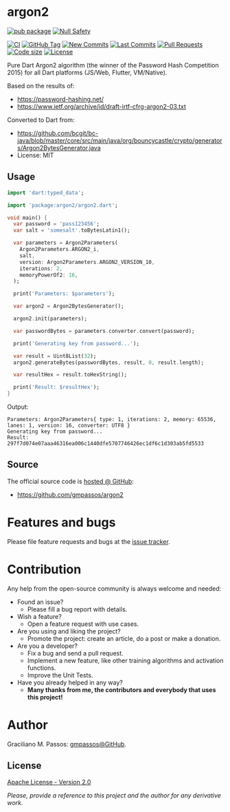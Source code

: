 # argon2

[![pub package](https://img.shields.io/pub/v/argon2.svg?logo=dart&logoColor=00b9fc)](https://pub.dev/packages/argon2)
[![Null Safety](https://img.shields.io/badge/null-safety-brightgreen)](https://dart.dev/null-safety)

[![CI](https://img.shields.io/github/workflow/status/gmpassos/argon2/Dart%20CI/master?logo=github-actions&logoColor=white)](https://github.com/gmpassos/argon2/actions)
[![GitHub Tag](https://img.shields.io/github/v/tag/gmpassos/argon2?logo=git&logoColor=white)](https://github.com/gmpassos/argon2/releases)
[![New Commits](https://img.shields.io/github/commits-since/gmpassos/argon2/latest?logo=git&logoColor=white)](https://github.com/gmpassos/argon2/network)
[![Last Commits](https://img.shields.io/github/last-commit/gmpassos/argon2?logo=git&logoColor=white)](https://github.com/gmpassos/argon2/commits/master)
[![Pull Requests](https://img.shields.io/github/issues-pr/gmpassos/argon2?logo=github&logoColor=white)](https://github.com/gmpassos/argon2/pulls)
[![Code size](https://img.shields.io/github/languages/code-size/gmpassos/argon2?logo=github&logoColor=white)](https://github.com/gmpassos/argon2)
[![License](https://img.shields.io/github/license/gmpassos/argon2?logo=open-source-initiative&logoColor=green)](https://github.com/gmpassos/argon2/blob/master/LICENSE)

Pure Dart Argon2 algorithm (the winner of the Password Hash Competition 2015)
for all Dart platforms (JS/Web, Flutter, VM/Native).

Based on the results of:
- https://password-hashing.net/
- https://www.ietf.org/archive/id/draft-irtf-cfrg-argon2-03.txt

Converted to Dart from:
- https://github.com/bcgit/bc-java/blob/master/core/src/main/java/org/bouncycastle/crypto/generators/Argon2BytesGenerator.java
- License: MIT

## Usage

```dart
import 'dart:typed_data';

import 'package:argon2/argon2.dart';

void main() {
  var password = 'pass123456';
  var salt = 'somesalt'.toBytesLatin1();

  var parameters = Argon2Parameters(
    Argon2Parameters.ARGON2_i,
    salt,
    version: Argon2Parameters.ARGON2_VERSION_10,
    iterations: 2,
    memoryPowerOf2: 16,
  );

  print('Parameters: $parameters');

  var argon2 = Argon2BytesGenerator();

  argon2.init(parameters);

  var passwordBytes = parameters.converter.convert(password);

  print('Generating key from password...');

  var result = Uint8List(32);
  argon2.generateBytes(passwordBytes, result, 0, result.length);

  var resultHex = result.toHexString();

  print('Result: $resultHex');
}

```

Output:

```text
Parameters: Argon2Parameters{ type: 1, iterations: 2, memory: 65536, lanes: 1, version: 16, converter: UTF8 }
Generating key from password...
Result: 297f7d074e07aaa46316ea006c1440dfe5707746426ec1df6c1d303ab5fd5533
```

## Source

The official source code is [hosted @ GitHub][github_argon2]:

- https://github.com/gmpassos/argon2

[github_argon2]: https://github.com/gmpassos/argon2

# Features and bugs

Please file feature requests and bugs at the [issue tracker][tracker].

# Contribution

Any help from the open-source community is always welcome and needed:
- Found an issue?
    - Please fill a bug report with details.
- Wish a feature?
    - Open a feature request with use cases.
- Are you using and liking the project?
    - Promote the project: create an article, do a post or make a donation.
- Are you a developer?
    - Fix a bug and send a pull request.
    - Implement a new feature, like other training algorithms and activation functions.
    - Improve the Unit Tests.
- Have you already helped in any way?
    - **Many thanks from me, the contributors and everybody that uses this project!**


[tracker]: https://github.com/gmpassos/argon2/issues

# Author

Graciliano M. Passos: [gmpassos@GitHub][github].

[github]: https://github.com/gmpassos

## License

[Apache License - Version 2.0][apache_license]

[apache_license]: https://www.apache.org/licenses/LICENSE-2.0.txt

*Please, provide a reference to this project and the author for
any derivative work.*
